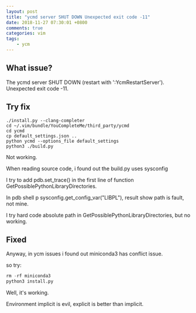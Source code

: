 ```yaml
---
layout: post
title: "ycmd server SHUT DOWN Unexpected exit code -11"
date: 2018-11-27 07:30:01 +0800
comments: true
categories: vim
tags:
    - ycm
---
```

## What issue?
The ycmd server SHUT DOWN (restart with ':YcmRestartServer'). Unexpected exit code -11.

## Try fix

```shell
./install.py --clang-completer
cd ~/.vim/bundle/YouCompleteMe/third_party/ycmd
cd ycmd
cp default_settings.json ..
python ycmd --options_file default_settings
python3 ./build.py
```

 Not working.

When reading source code, i found out the build.py uses sysconfig

I try to add pdb.set_trace() in the first line of function GetPossiblePythonLibraryDirectories.

In pdb shell p sysconfig.get_config_var("LIBPL"), result show  path is fault, not  mine.

I try hard code absolute path in GetPossiblePythonLibraryDirectories, but no working.

## Fixed

Anyway, in ycm issues i found out miniconda3 has conflict issue.

so try:

```python
rm -rf miniconda3
python3 install.py
```

Well, it's working.

Environment implicit is evil,  explicit is better than implicit.

